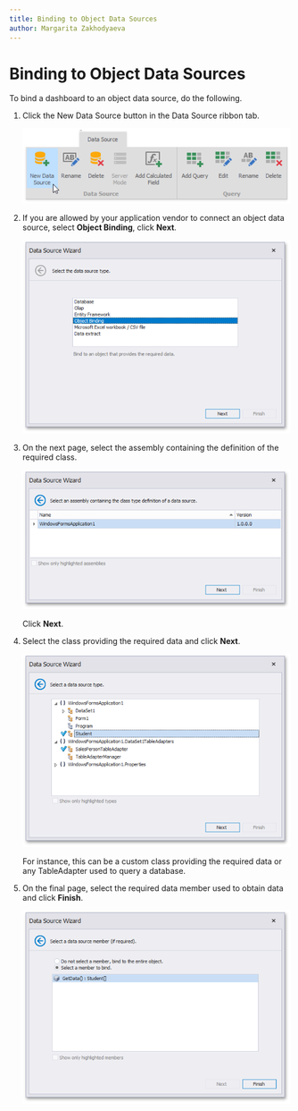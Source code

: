 ```yaml
---
title: Binding to Object Data Sources
author: Margarita Zakhodyaeva
---
```

# Binding to Object Data Sources

To bind a dashboard to an object data source, do the following.

1. Click the New Data Source button in the Data Source ribbon tab. 

   ![Choose_new_data_source](../../../images/choose-new-data-source.png)

2. If you are allowed by your application vendor to connect an object data source, select **Object Binding**, click **Next**.

   ![Object_data_source_in_wizard](../../../images/wizard-object-data-source.png)

3. On the next page, select the assembly containing the definition of the required class.

   ![select_class_type_definition](../../../images/select-class-type-definition-object-data-sources.png)

   Click **Next**.

4. Select the class providing the required data and click **Next**.

   ![select_a_class](../../../images/select-a-class-object-data-source.png)

   For instance, this can be a custom class providing the required data or any TableAdapter used to query a database.

5. On the final page, select the required data member used to obtain data and click **Finish**.

   ![select_a_data_source_member](../../../images/select-a-data-source-member.png)

